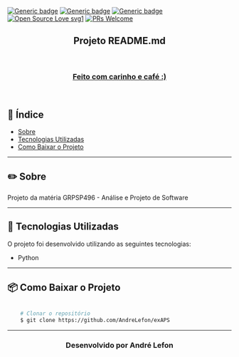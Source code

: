

[![Generic badge](https://img.shields.io/badge/made%20by-AndreLefon-010101.svg)](https://shields.io/) 
[![Generic badge](https://img.shields.io/badge/made%20with-python-blue.svg)](https://shields.io/)
[![Generic badge](https://img.shields.io/badge/license-MIT-7159c1.svg)](https://github.com/iagoit/readme/blob/main/LICENSE) 
[![Open Source Love svg1](https://badges.frapsoft.com/os/v1/open-source.svg?v=103)](https://github.com/ellerbrock/open-source-badges/)
[![PRs Welcome](https://img.shields.io/badge/PRs-welcome-orange.svg?style=flat-square)](http://makeapullrequest.com)

<h2 align="center">
    Projeto README.md
</h2>

<br>

<h3 align="center">
    <a href="">Feito com carinho e café :) </a>
</h3>

<br>

##  📑  Índice

- [Sobre](#-sobre)
- [Tecnologias Utilizadas](#-tecnologias-utilizadas)
- [Como Baixar o Projeto](#-como-baixar-o-projeto)

---

## ✏️ Sobre

Projeto da matéria GRPSP496 - Análise e Projeto de Software

---

## 🚀 Tecnologias Utilizadas

O projeto foi desenvolvido utilizando as seguintes tecnologias: 

- Python

---

## 📦 Como Baixar o Projeto

```bash

    # Clonar o repositório
    $ git clone https://github.com/AndreLefon/exAPS

```

---

<h3 align="center">Desenvolvido por André Lefon</h3>

